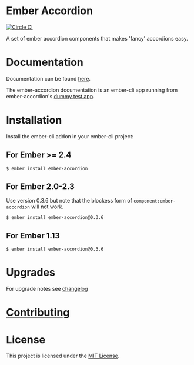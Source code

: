 # Ember Accordion

[![Circle CI](https://circleci.com/gh/khorus/ember-accordion.svg?style=svg)](https://circleci.com/gh/khorus/ember-accordion)

A set of ember accordion components that makes 'fancy' accordions easy.

# Documentation

Documentation can be found [here](http://khorus.github.io/ember-accordion).

The ember-accordion documentation is an ember-cli app running from
ember-accordion's [dummy test
app](https://github.com/khorus/ember-accordion/tree/master/tests/dummy/app).

# Installation

Install the ember-cli addon in your ember-cli project:

## For Ember >= 2.4

```
$ ember install ember-accordion
```

## For Ember 2.0-2.3

Use version 0.3.6 but note that the blockess form of
`component:ember-accordion` will not work.

```
$ ember install ember-accordion@0.3.6
```

## For Ember 1.13

```
$ ember install ember-accordion@0.3.6
```

# Upgrades

For upgrade notes see [changelog](./CHANGELOG.md)


# [Contributing](./CONTRIBUTING.md)

# License

This project is licensed under the [MIT License](LICENSE.md).

